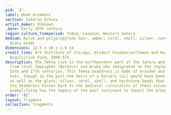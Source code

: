 ```yaml
---
pid: '3'
label: Head ornament
section: Saharan Echoes
artist_maker: Unknown
_date: Early 20th century
region_culture_timeperiod: Tekna, Laayoun, Western Sahara
medium: Nylon and polypropylene hair, amber, coral, shell, silver, carnelian, and
  glass beads
dimensions: 12.5 x 18 x 2.6 cm
credit_line: Art Institute of Chicago, Alsdorf Foundation?James and Marilynn Alsdorf
  Acquisition Fund, 2009.574.
description: The Tekna live in the northwestern part of the Sahara and are descended
  from local Imazighen (Berbers) and Arabs who immigrated to the region between the
  15th and 17th centuries. This Tekna headdress is made of braided and knotted synthetic
  hair, though in the past the hairs of a horse?s tail would have been used. Horses,
  as well as the glass, silver, coral, shell, and hardstone beads that are used to
  the headdress harken back to the medieval circulation of these valued materials,
  exemplifying how the legacy of the past continues to impact the present.
order: '02'
layout: fragment
collection: fragments
---
```

